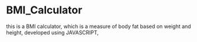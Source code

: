 # BMI_Calculator
this is a BMI calculator, which is a measure of body fat based on weight and height, developed using JAVASCRIPT,
